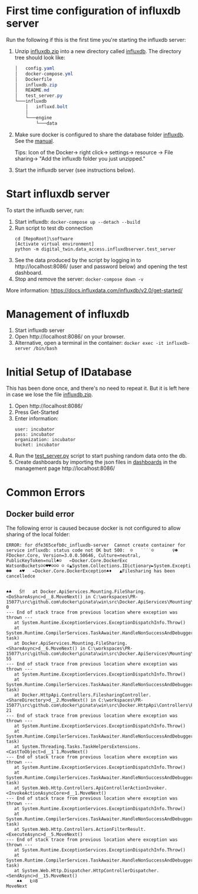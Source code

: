 # First time configuration of influxdb server

Run the following if this is the first time you're starting the influxdb server:
1. Unzip [influxdb.zip](./influxdb.zip) into a new directory called [influxdb](./influxdb).
   The directory tree should look like: 
   ```powershell
   │   config.yaml
   │   docker-compose.yml
   │   Dockerfile
   │   influxdb.zip
   │   README.md
   │   test_server.py
   └───influxdb
       │   influxd.bolt
       │
       └───engine
           └───data
   ```
2. Make sure docker is configured to share the database folder [influxdb](./influxdb).
   See the [manual](https://docs.docker.com/docker-for-windows/).
   
   Tips: Icon of the Docker-> right click-> settings-> resource -> File sharing-> "Add the influxdb folder you just unzipped."
3. Start the influxdb server (see instructions below).

# Start influxdb server

To start the influxdb server, run:
1. Start influxdb: `docker-compose up --detach --build`
2. Run script to test db connection
   ```
   cd [RepoRoot]\software
   [Activate virtual environment]
   python -m digital_twin.data_access.influxdbserver.test_server
   ```
3. See the data produced by the script by logging in to http://localhost:8086/ (user and password below) and opening the test dashboard.
3. Stop and remove the server: `docker-compose down -v`

More information: https://docs.influxdata.com/influxdb/v2.0/get-started/

# Management of influxdb

1. Start influxdb server
2. Open http://localhost:8086/ on your browser.
3. Alternative, open a terminal in the container: `docker exec -it influxdb-server /bin/bash`

# Initial Setup of IDatabase

This has been done once, and there's no need to repeat it.
But it is left here in case we lose the file [influxdb.zip](./influxdb.zip).

1. Open http://localhost:8086/
2. Press Get-Started
3. Enter information:
    ```
    user: incubator
    pass: incubator
    organization: incubator
    bucket: incubator 
    ```
4. Run the [test_server.py](./test_server.py) script to start pushing random data onto the db.
5. Create dashboards by importing the json files in [dashboards](./dashboards) in the management page http://localhost:8086/

# Common Errors

## Docker build error

The following error is caused because docker is not configured to allow sharing of the local folder:
```
ERROR: for dfe365cefb0c_influxdb-server  Cannot create container for service influxdb: status code not OK but 500:  ☺   ˙˙˙˙☺       ♀☻   FDocker.Core, Version=3.0.0.50646, Culture=neutral, PublicKeyToken=null♣☺   ←Docker.Core.DockerExc
WatsonBuckets☺☺♥♥☺☺☺ ☺ ☺▲System.Collections.IDictionary►System.Excepti☻☻   ♠♥   ←Docker.Core.DockerException♠♦   ▲Filesharing has been cancelledce


♠♣   Ś‼   at Docker.ApiServices.Mounting.FileSharing.<DoShareAsync>d__8.MoveNext() in C:\workspaces\PR-15077\src\github.com\docker\pinata\win\src\Docker.ApiServices\Mounting\FileSharing.cs:line 0
--- End of stack trace from previous location where exception was thrown ---
   at System.Runtime.ExceptionServices.ExceptionDispatchInfo.Throw()
   at System.Runtime.CompilerServices.TaskAwaiter.HandleNonSuccessAndDebuggerNotification(Task task)
   at Docker.ApiServices.Mounting.FileSharing.<ShareAsync>d__6.MoveNext() in C:\workspaces\PR-15077\src\github.com\docker\pinata\win\src\Docker.ApiServices\Mounting\FileSharing.cs:line 55
--- End of stack trace from previous location where exception was thrown ---
   at System.Runtime.ExceptionServices.ExceptionDispatchInfo.Throw()
   at System.Runtime.CompilerServices.TaskAwaiter.HandleNonSuccessAndDebuggerNotification(Task task)
   at Docker.HttpApi.Controllers.FilesharingController.<ShareDirectory>d__2.MoveNext() in C:\workspaces\PR-15077\src\github.com\docker\pinata\win\src\Docker.HttpApi\Controllers\FilesharingController.cs:line 21
--- End of stack trace from previous location where exception was thrown ---
   at System.Runtime.ExceptionServices.ExceptionDispatchInfo.Throw()
   at System.Runtime.CompilerServices.TaskAwaiter.HandleNonSuccessAndDebuggerNotification(Task task)
   at System.Threading.Tasks.TaskHelpersExtensions.<CastToObject>d__1`1.MoveNext()
--- End of stack trace from previous location where exception was thrown ---
   at System.Runtime.ExceptionServices.ExceptionDispatchInfo.Throw()
   at System.Runtime.CompilerServices.TaskAwaiter.HandleNonSuccessAndDebuggerNotification(Task task)
   at System.Web.Http.Controllers.ApiControllerActionInvoker.<InvokeActionAsyncCore>d__1.MoveNext()
--- End of stack trace from previous location where exception was thrown ---
   at System.Runtime.ExceptionServices.ExceptionDispatchInfo.Throw()
   at System.Runtime.CompilerServices.TaskAwaiter.HandleNonSuccessAndDebuggerNotification(Task task)
   at System.Web.Http.Controllers.ActionFilterResult.<ExecuteAsync>d__5.MoveNext()
--- End of stack trace from previous location where exception was thrown ---
   at System.Runtime.ExceptionServices.ExceptionDispatchInfo.Throw()
   at System.Runtime.CompilerServices.TaskAwaiter.HandleNonSuccessAndDebuggerNotification(Task task)
   at System.Web.Http.Dispatcher.HttpControllerDispatcher.<SendAsync>d__15.MoveNext()
    ♠♠   Ł☺8
MoveNext
```
